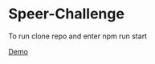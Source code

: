 # Speer-Challenge

To run clone repo and enter         npm run start

[Demo](https://speer-challenge.herokuapp.com/)
